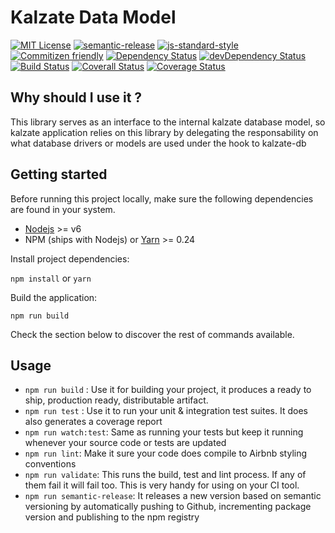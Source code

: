 # Kalzate Data Model

[![MIT License](https://img.shields.io/npm/l/es6-lib-template.svg?style=flat-square)](http://opensource.org/licenses/MIT)
[![semantic-release](https://img.shields.io/badge/%20%20%F0%9F%93%A6%F0%9F%9A%80-semantic--release-e10079.svg?style=flat-square)](https://github.com/semantic-release/semantic-release)
[![js-standard-style](https://img.shields.io/badge/code%20style-standard-brightgreen.svg?style=flat)](https://github.com/feross/standard)
[![Commitizen friendly](https://img.shields.io/badge/commitizen-friendly-brightgreen.svg)](http://commitizen.github.io/cz-cli/)
[![Dependency Status](https://david-dm.org/semantic-release/semantic-release/caribou.svg)](https://david-dm.org/semantic-release/semantic-release/caribou)
[![devDependency Status](https://david-dm.org/semantic-release/semantic-release/caribou/dev-status.svg)](https://david-dm.org/semantic-release/semantic-release/caribou#info=devDependencies)
[![Build Status](https://travis-ci.org/semantic-release/semantic-release.svg?branch=caribou)](https://travis-ci.org/semantic-release/semantic-release)
[![Coverall Status](https://coveralls.io/repos/semantic-release/semantic-release/badge.svg?branch=caribou&service=github)](https://coveralls.io/github/semantic-release/semantic-release?branch=caribou)
[![Coverage Status](https://img.shields.io/codecov/c/github/danilorossi/es6-lib-template.svg?style=flat-square)](https://codecov.io/github/danilorossi/es6-lib-template)

## Why should I use it ?

This library serves as an interface to the internal kalzate database model, so kalzate application relies on this library by delegating the responsability on what database drivers or models are used under the hook to kalzate-db

## Getting started

Before running this project locally, make sure the following dependencies are found in your system.

* [Nodejs](https://nodejs.org/en/download/) >= v6
* NPM (ships with Nodejs) or [Yarn](https://yarnpkg.com/lang/en/docs/install/) >= 0.24

Install project dependencies:

`npm install` or `yarn`

Build the application:

`npm run build`

Check the section below to discover the rest of commands available.

## Usage

* `npm run build` : Use it for building your project, it produces a ready to ship, production ready, distributable artifact.
* `npm run test` : Use it to run your unit & integration test suites. It does also generates a coverage report
* `npm run watch:test`: Same as running your tests but keep it running whenever your source code or tests are updated
* `npm run lint`: Make it sure your code does compile to Airbnb styling conventions
* `npm run validate`: This runs the build, test and lint process. If any of them fail it will fail too. This is very handy for using on your CI tool.
* `npm run semantic-release`: It releases a new version based on semantic versioning by automatically pushing to Github, incrementing package version and publishing to the npm registry
